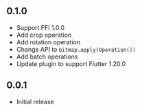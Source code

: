 ## 0.1.0

* Support FFI 1.0.0
* Add crop operation
* Add rotation operation
* Change API to `bitmap.apply(Operation())`
* Add batch operations
* Update plugin to support Flutter 1.20.0

## 0.0.1

* Initial release